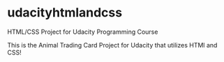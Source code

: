 # udacityhtmlandcss
HTML/CSS Project for Udacity Programming Course

This is the Animal Trading Card Project for Udacity that utilizes HTMl and CSS!
